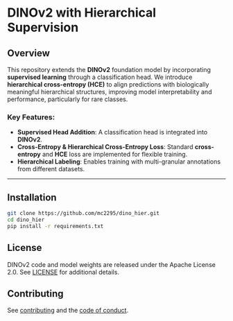 # DINOv2 with Hierarchical Supervision

## Overview
This repository extends the **DINOv2** foundation model by incorporating **supervised learning** through a classification head. We introduce **hierarchical cross-entropy (HCE)** to align predictions with biologically meaningful hierarchical structures, improving model interpretability and performance, particularly for rare classes.

### Key Features:
- **Supervised Head Addition**: A classification head is integrated into **DINOv2**.
- **Cross-Entropy & Hierarchical Cross-Entropy Loss**: Standard **cross-entropy** and **HCE** loss are implemented for flexible training.
- **Hierarchical Labeling**: Enables training with multi-granular annotations from different datasets.


---
## Installation
```bash
git clone https://github.com/mc2295/dino_hier.git
cd dino_hier
pip install -r requirements.txt
```
## License

DINOv2 code and model weights are released under the Apache License 2.0. See [LICENSE](LICENSE) for additional details.

## Contributing

See [contributing](CONTRIBUTING.md) and the [code of conduct](CODE_OF_CONDUCT.md).


